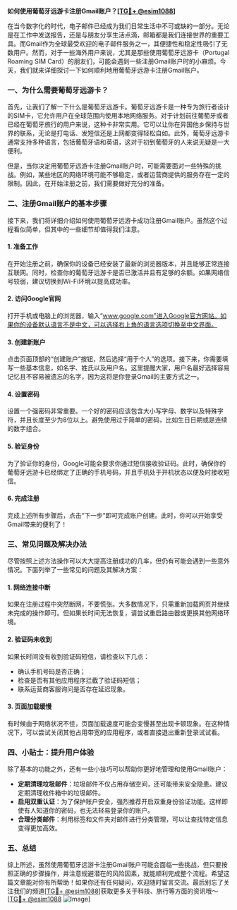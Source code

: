 **如何使用葡萄牙远游卡注册Gmail账户？[[TG💪+ @esim1088](https://t.me/s/esim1088)]**

在当今数字化的时代，电子邮件已经成为我们日常生活中不可或缺的一部分。无论是在工作中发送报告，还是与朋友分享生活点滴，邮箱都是我们连接世界的重要工具。而Gmail作为全球最受欢迎的电子邮件服务之一，其便捷性和稳定性吸引了无数用户。然而，对于一些海外用户来说，尤其是那些使用葡萄牙远游卡（Portugal Roaming SIM Card）的朋友们，可能会遇到一些注册Gmail账户时的小麻烦。今天，我们就来详细探讨一下如何顺利地用葡萄牙远游卡注册Gmail账户。

### 一、为什么需要葡萄牙远游卡？

首先，让我们了解一下什么是葡萄牙远游卡。葡萄牙远游卡是一种专为旅行者设计的SIM卡，它允许用户在全球范围内使用本地网络服务。对于计划前往葡萄牙或者已经在葡萄牙旅行的用户来说，这种卡非常实用。它可以让你在异国他乡保持与世界的联系，无论是打电话、发短信还是上网都变得轻松自如。此外，葡萄牙远游卡通常支持多种语言，包括葡萄牙语和英语，这对于初到葡萄牙的人来说无疑是一大便利。

但是，当你决定用葡萄牙远游卡注册Gmail账户时，可能需要面对一些特殊的挑战。例如，某些地区的网络环境可能不够稳定，或者运营商提供的服务存在一定的限制。因此，在开始注册之前，我们需要做好充分的准备。

### 二、注册Gmail账户的基本步骤

接下来，我们将详细介绍如何使用葡萄牙远游卡成功注册Gmail账户。虽然这个过程看似简单，但其中的一些细节却值得我们注意。

#### 1. 准备工作

在开始注册之前，确保你的设备已经安装了最新的浏览器版本，并且能够正常连接互联网。同时，检查你的葡萄牙远游卡是否已激活并且有足够的余额。如果网络信号较弱，建议切换到Wi-Fi环境以提高成功率。

#### 2. 访问Google官网

打开手机或电脑上的浏览器，输入“www.google.com”进入Google官方网站。如果你的设备默认语言不是中文，可以选择右上角的语言选项切换至中文界面。

#### 3. 创建新账户

点击页面顶部的“创建账户”按钮，然后选择“用于个人”的选项。接下来，你需要填写一些基本信息，如名字、姓氏以及用户名。这里提醒大家，用户名最好选择容易记忆且不容易被遗忘的名字，因为这将是你登录Gmail的主要方式之一。

#### 4. 设置密码

设置一个强密码非常重要。一个好的密码应该包含大小写字母、数字以及特殊字符，并且长度至少为8位以上。避免使用过于简单的密码，比如生日日期或是连续的数字组合。

#### 5. 验证身份

为了验证你的身份，Google可能会要求你通过短信接收验证码。此时，确保你的葡萄牙远游卡已经绑定了正确的手机号码，并且手机处于开机状态以便及时接收短信。

#### 6. 完成注册

完成上述所有步骤后，点击“下一步”即可完成账户创建。此时，你可以开始享受Gmail带来的便利了！

### 三、常见问题及解决办法

尽管按照上述方法操作可以大大提高注册成功的几率，但仍有可能会遇到一些意外情况。下面列举了一些常见的问题及其解决方案：

#### 1. 网络连接中断

如果在注册过程中突然断网，不要慌张。大多数情况下，只需重新加载网页并继续未完成的操作即可。但如果长时间无法恢复，请尝试重启路由器或更换其他网络环境。

#### 2. 验证码未收到

如果长时间没有收到验证码短信，请检查以下几点：
- 确认手机号码是否正确；
- 检查是否有其他应用程序拦截了验证码短信；
- 联系运营商客服询问是否存在延迟现象。

#### 3. 页面加载缓慢

有时候由于网络状况不佳，页面加载速度可能会变慢甚至出现卡顿现象。在这种情况下，可以尝试关闭其他占用带宽的应用程序，或者直接退出重新登录试试看。

### 四、小贴士：提升用户体验

除了基本的功能之外，还有一些小技巧可以帮助你更好地管理和使用Gmail账户：

- **定期清理垃圾邮件**：垃圾邮件不仅占用存储空间，还可能带来安全隐患。建议定期清理收件箱中的垃圾邮件。
- **启用双重认证**：为了保护账户安全，强烈推荐开启双重身份验证功能。这样即使有人知道你的密码，也无法轻易登录你的账户。
- **合理分类邮件**：利用标签和文件夹对邮件进行分类管理，可以让查找特定信息变得更加高效。

### 五、总结

综上所述，虽然使用葡萄牙远游卡注册Gmail账户可能会面临一些挑战，但只要按照正确的步骤操作，并注意规避潜在的风险因素，就能顺利完成整个流程。希望这篇文章能对你有所帮助！如果你还有任何疑问，欢迎随时留言交流。最后别忘了关注我们的频道[[TG💪+ @esim1088](https://t.me/s/esim1088)]获取更多关于科技、旅行等方面的资讯哦～ [[TG💪+ @esim1088](https://t.me/s/esim1088) ![Image](https://i.postimg.cc/4NQfJmqS/Snipaste-2025-05-13-00-14-12.png)]